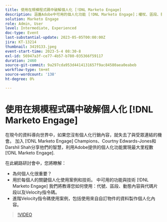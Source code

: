 ```yaml
---
title: 使用在規模程式碼中破解個人化 [!DNL Marketo Engage]
description: 涵蓋Adobe中可用的個人化功能 [!DNL Marketo Engage]；權杖、區段、動態內容和程式碼片段及Velocity指令碼。  進階Velocity指令碼使用案例，包括使用來自自訂物件的資料製作個人化內容。
solution: Marketo Engage
role: Admin, User
level: Intermediate, Experienced
doc-type: Event
last-substantial-update: 2023-05-05T00:00:00Z
jira: KT-13214
thumbnail: 3419133.jpeg
event-start-time: 2023-5-4 08:30-8
exl-id: 56947a3f-ce77-4b57-b780-035366f59117
duration: 2460
source-git-commit: 9a297cda953d4414131657f9ac84580aea0eabeb
workflow-type: tm+mt
source-wordcount: '138'
ht-degree: 0%

---
```


# 使用在規模程式碼中破解個人化 [!DNL Marketo Engage]

在現今的資料導向世界中，如果您沒有個人化行銷內容，就失去了與受眾連結的機會。 加入 [!DNL Marketo Engage] Champions、Courtny Edwards-Jones和Darshil Shah分享他們的智慧，利用Adobe提供的個人化功能實現最大里程數 [!DNL Marketo Engage].

在此網路研討會中，您將瞭解：

* 為何個人化很重要？
* 用於每個人的關鍵個人化使用案例和技術。 中可用的功能與技術 [!DNL Marketo Engage] 我們將教導您如何使用：代號、區段、動態內容與代碼片段以及Velocity指令碼。
* 進階Velocity指令碼使用案例，包括使用來自自訂物件的資料製作個人化內容。

>[!VIDEO](https://video.tv.adobe.com/v/3419133/?learn=on)
